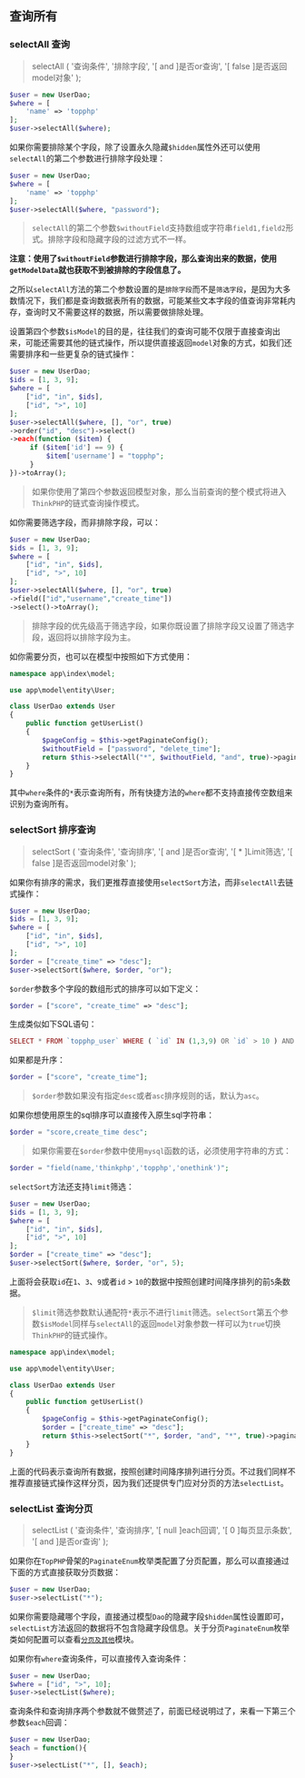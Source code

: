 ## 查询所有

### selectAll 查询

> selectAll \( '查询条件', '排除字段', '\[ and \]是否or查询', '\[ false \]是否返回model对象' \);

```php
$user = new UserDao;
$where = [
    'name' => 'topphp'
];
$user->selectAll($where);
```

如果你需要排除某个字段，除了设置永久隐藏`$hidden`属性外还可以使用`selectAll`的第二个参数进行排除字段处理：

```php
$user = new UserDao;
$where = [
    'name' => 'topphp'
];
$user->selectAll($where, "password");
```

> `selectAll`的第二个参数`$withoutField`支持数组或字符串`field1,field2`形式。排除字段和隐藏字段的过滤方式不一样。

**注意：使用了`$withoutField`参数进行排除字段，那么查询出来的数据，使用`getModelData`就也获取不到被排除的字段信息了。**

之所以`selectAll`方法的第二个参数设置的是`排除字段`而不是`筛选字段`，是因为大多数情况下，我们都是查询数据表所有的数据，可能某些文本字段的值查询非常耗内存，查询时又不需要这样的数据，所以需要做排除处理。

设置第四个参数`$isModel`的目的是，往往我们的查询可能不仅限于直接查询出来，可能还需要其他的链式操作，所以提供直接返回`model`对象的方式，如我们还需要排序和一些更复杂的链式操作：

```php
$user = new UserDao;
$ids = [1, 3, 9];
$where = [
    ["id", "in", $ids],
    ["id", ">", 10]
];
$user->selectAll($where, [], "or", true)
->order("id", "desc")->select()
->each(function ($item) {
     if ($item['id'] == 9) {
         $item['username'] = "topphp";
     }
})->toArray();
```

> 如果你使用了第四个参数返回模型对象，那么当前查询的整个模式将进入`ThinkPHP`的链式查询操作模式。

如你需要筛选字段，而非排除字段，可以：

```php
$user = new UserDao;
$ids = [1, 3, 9];
$where = [
    ["id", "in", $ids],
    ["id", ">", 10]
];
$user->selectAll($where, [], "or", true)
->field(["id","username","create_time"])
->select()->toArray();
```

> 排除字段的优先级高于筛选字段，如果你既设置了排除字段又设置了筛选字段，返回将以排除字段为主。

如你需要分页，也可以在模型中按照如下方式使用：

```php
namespace app\index\model;

use app\model\entity\User;

class UserDao extends User
{
    public function getUserList()
    {
        $pageConfig = $this->getPaginateConfig();
        $withoutField = ["password", "delete_time"];
        return $this->selectAll("*", $withoutField, "and", true)->paginate($pageConfig)->toArray();
    }
}
```

其中`where`条件的`*`表示查询所有，所有快捷方法的`where`都不支持直接传空数组来识别为查询所有。

### selectSort 排序查询

> selectSort \( '查询条件', '查询排序', '\[ and \]是否or查询', '\[ * \]Limit筛选', '\[ false \]是否返回model对象' \);

如果你有排序的需求，我们更推荐直接使用`selectSort`方法，而非`selectAll`去链式操作：

```php
$user = new UserDao;
$ids = [1, 3, 9];
$where = [
    ["id", "in", $ids],
    ["id", ">", 10]
];
$order = ["create_time" => "desc"];
$user->selectSort($where, $order, "or");
```

`$order`参数多个字段的数组形式的排序可以如下定义：

```php
$order = ["score", "create_time" => "desc"];
```

生成类似如下SQL语句：

```php
SELECT * FROM `topphp_user` WHERE ( `id` IN (1,3,9) OR `id` > 10 ) AND ( `delete_time` IS NULL OR `delete_time` = 0 ) ORDER BY `score`,`create_time` DESC
```

如果都是升序：

```php
$order = ["score", "create_time"];
```

> `$order`参数如果没有指定`desc`或者`asc`排序规则的话，默认为`asc`。

如果你想使用原生的sql排序可以直接传入原生sql字符串：

```php
$order = "score,create_time desc";
```

> 如果你需要在`$order`参数中使用`mysql`函数的话，必须使用字符串的方式：

```php
$order = "field(name,'thinkphp','topphp','onethink')";
```

`selectSort`方法还支持`limit`筛选：

```php
$user = new UserDao;
$ids = [1, 3, 9];
$where = [
    ["id", "in", $ids],
    ["id", ">", 10]
];
$order = ["create_time" => "desc"];
$user->selectSort($where, $order, "or", 5);
```

上面将会获取`id`在`1`、`3`、`9`或者`id` > `10`的数据中按照创建时间降序排列的前`5`条数据。

> `$limit`筛选参数默认通配符`*`表示不进行`limit`筛选。`selectSort`第五个参数`$isModel`同样与`selectAll`的返回`model`对象参数一样可以为`true`切换`ThinkPHP`的链式操作。

```php
namespace app\index\model;

use app\model\entity\User;

class UserDao extends User
{
    public function getUserList()
    {
        $pageConfig = $this->getPaginateConfig();
        $order = ["create_time" => "desc"];
        return $this->selectSort("*", $order, "and", "*", true)->paginate($pageConfig)->toArray();
    }
}
```

上面的代码表示查询所有数据，按照创建时间降序排列进行分页。不过我们同样不推荐直接链式操作这样分页，因为我们还提供专门应对分页的方法`selectList`。

### selectList 查询分页

> selectList \( '查询条件', '查询排序', '\[ null \]each回调', '\[ 0 \]每页显示条数', '\[ and \]是否or查询' \);

如果你在`TopPHP`骨架的`PaginateEnum`枚举类配置了分页配置，那么可以直接通过下面的方式直接获取分页数据：

```php
$user = new UserDao;
$user->selectList("*");
```

如果你需要隐藏哪个字段，直接通过模型`Dao`的隐藏字段`$hidden`属性设置即可，`selectList`方法返回的数据将不包含隐藏字段信息。关于分页`PaginateEnum`枚举类如何配置可以查看[`分页及其他`](/composer/topphp-generate/BaseModel/page.md)模块。

如果你有`where`查询条件，可以直接传入查询条件：

```php
$user = new UserDao;
$where = ["id", ">", 10];
$user->selectList($where);
```

查询条件和查询排序两个参数就不做赘述了，前面已经说明过了，来看一下第三个参数`$each`回调：

```php
$user = new UserDao;
$each = function(){
}
$user->selectList("*", [], $each);
```